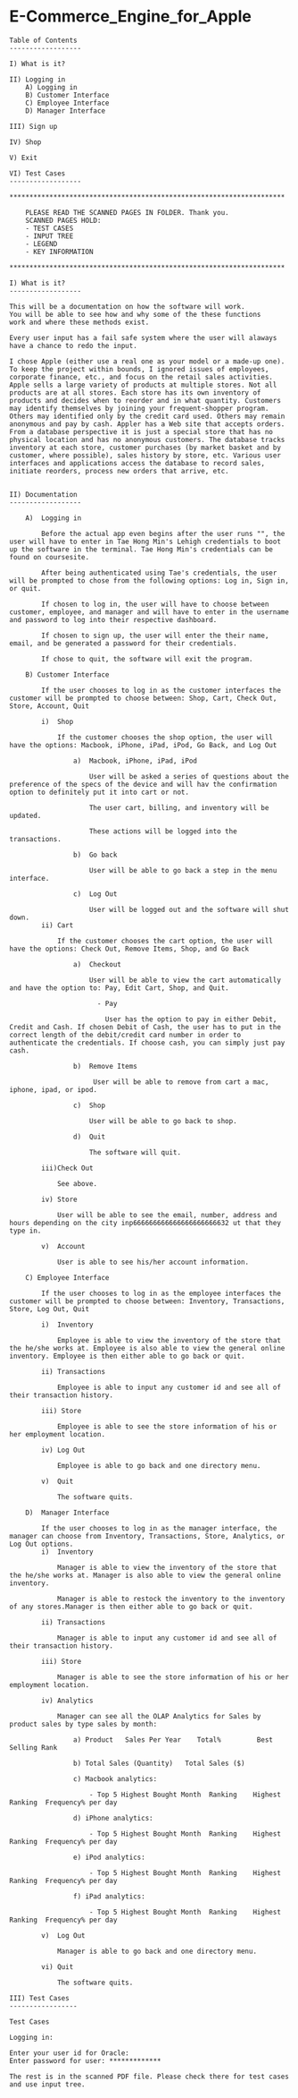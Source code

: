 # E-Commerce_Engine_for_Apple


	Table of Contents
	------------------

	I) What is it?

   	II) Logging in
		A) Logging in
	    B) Customer Interface
	    C) Employee Interface
	    D) Manager Interface 

	III) Sign up

	IV) Shop

  	V) Exit

  	VI) Test Cases
  	------------------

  	*********************************************************************

  		PLEASE READ THE SCANNED PAGES IN FOLDER. Thank you.
  		SCANNED PAGES HOLD: 
  		- TEST CASES
  		- INPUT TREE
  		- LEGEND
  		- KEY INFORMATION

  	*********************************************************************

	I) What is it?
	------------------

	This will be a documentation on how the software will work. 
	You will be able to see how and why some of the these functions 
	work and where these methods exist.

	Every user input has a fail safe system where the user will alaways have a chance to redo the input.

	I chose Apple (either use a real one as your model or a made-up one). To keep the project within bounds, I ignored issues of employees, corporate finance, etc., and focus on the retail sales activities. Apple sells a large variety of products at multiple stores. Not all products are at all stores. Each store has its own inventory of products and decides when to reorder and in what quantity. Customers may identify themselves by joining your frequent-shopper program. Others may identified only by the credit card used. Others may remain anonymous and pay by cash. Appler has a Web site that accepts orders. From a database perspective it is just a special store that has no physical location and has no anonymous customers. The database tracks inventory at each store, customer purchases (by market basket and by customer, where possible), sales history by store, etc. Various user interfaces and applications access the database to record sales, initiate reorders, process new orders that arrive, etc.


   	II) Documentation
	------------------

		A)  Logging in

			Before the actual app even begins after the user runs "", the user will have to enter in Tae Hong Min's Lehigh credentials to boot up the software in the terminal. Tae Hong Min's credentials can be found on coursesite.

			After being authenticated using Tae's credentials, the user will be prompted to chose from the following options: Log in, Sign in, or quit. 

			If chosen to log in, the user will have to choose between customer, employee, and manager and will have to enter in the username and password to log into their respective dashboard.

			If chosen to sign up, the user will enter the their name, email, and be generated a password for their credentials.

			If chose to quit, the software will exit the program.

		B) Customer Interface

			If the user chooses to log in as the customer interfaces the customer will be prompted to choose between: Shop, Cart, Check Out, Store, Account, Quit

			i)  Shop

				If the customer chooses the shop option, the user will have the options: Macbook, iPhone, iPad, iPod, Go Back, and Log Out

					a)  Macbook, iPhone, iPad, iPod 

						User will be asked a series of questions about the preference of the specs of the device and will hav the confirmation option to definitely put it into cart or not.

						The user cart, billing, and inventory will be updated.

						These actions will be logged into the transactions.

				    b)  Go back

						User will be able to go back a step in the menu interface.

				    c)  Log Out

				  		User will be logged out and the software will shut down.
			ii) Cart

				If the customer chooses the cart option, the user will have the options: Check Out, Remove Items, Shop, and Go Back

					a)  Checkout

						User will be able to view the cart automatically and have the option to: Pay, Edit Cart, Shop, and Quit.

						  - Pay

						  	User has the option to pay in either Debit, Credit and Cash. If chosen Debit of Cash, the user has to put in the correct length of the debit/credit card number in order to authenticate the credentials. If choose cash, you can simply just pay cash.
						  
					b)  Remove Items

						 User will be able to remove from cart a mac, iphone, ipad, or ipod.

					c)  Shop

						User will be able to go back to shop.

					d)  Quit

						The software will quit.

		 	iii)Check Out

		 		See above.

		  	iv) Store

		  		User will be able to see the email, number, address and hours depending on the city inp666666666666666666666632 ut that they type in. 

		   	v)	Account

		   		User is able to see his/her account information.

		C) Employee Interface

			If the user chooses to log in as the employee interfaces the customer will be prompted to choose between: Inventory, Transactions, Store, Log Out, Quit

		   	i)	Inventory

		   		Employee is able to view the inventory of the store that the he/she works at. Employee is also able to view the general online inventory. Employee is then either able to go back or quit.

		   	ii) Transactions

				Employee is able to input any customer id and see all of their transaction history.

		  	iii) Store

		   		Employee is able to see the store information of his or her employment location. 

		   	iv) Log Out

		   		Employee is able to go back and one directory menu.

		   	v)  Quit

		   		The software quits.

		D)  Manager Interface

			If the user chooses to log in as the manager interface, the manager can choose from Inventory, Transactions, Store, Analytics, or Log Out options.  
			i)	Inventory

				Manager is able to view the inventory of the store that the he/she works at. Manager is also able to view the general online inventory. 

				Manager is able to restock the inventory to the inventory of any stores.Manager is then either able to go back or quit.

		   	ii) Transactions

				Manager is able to input any customer id and see all of their transaction history.

		   	iii) Store

		   		Manager is able to see the store information of his or her employment location. 

		   	iv) Analytics

		   		Manager can see all the OLAP Analytics for Sales by product sales by type sales by month:

		   			a) Product   Sales Per Year    Total%         Best Selling Rank

		   			b) Total Sales (Quantity)   Total Sales ($) 

		   			c) Macbook analytics:

		   				- Top 5 Highest Bought Month  Ranking    Highest Ranking  Frequency% per day

		   			d) iPhone analytics:

		   				- Top 5 Highest Bought Month  Ranking    Highest Ranking  Frequency% per day

		   			e) iPod analytics:

		   				- Top 5 Highest Bought Month  Ranking    Highest Ranking  Frequency% per day

		   			f) iPad analytics:

		   				- Top 5 Highest Bought Month  Ranking    Highest Ranking  Frequency% per day

		   	v)  Log Out

		   		Manager is able to go back and one directory menu.

		   	vi) Quit

		   		The software quits.

  	III) Test Cases
	-----------------

	Test Cases

	Logging in: 

	Enter your user id for Oracle: 
	Enter password for user: ************* 

	The rest is in the scanned PDF file. Please check there for test cases and use input tree.

